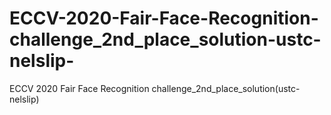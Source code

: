 # ECCV-2020-Fair-Face-Recognition-challenge_2nd_place_solution-ustc-nelslip-
ECCV 2020 Fair Face Recognition challenge_2nd_place_solution(ustc-nelslip)

